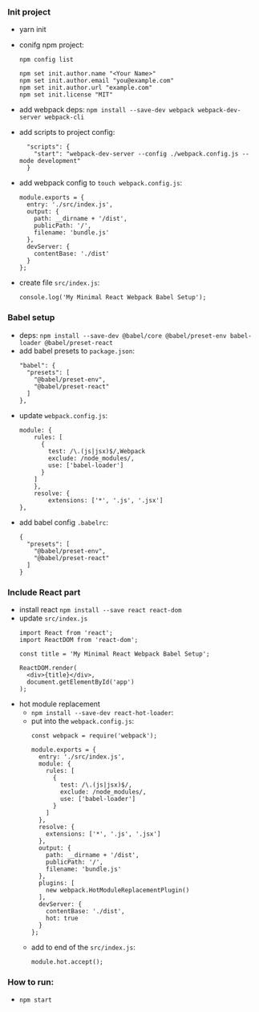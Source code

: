 ### Init project
- yarn init
- conifg npm project:
	```
	npm config list

	npm set init.author.name "<Your Name>"
	npm set init.author.email "you@example.com"
	npm set init.author.url "example.com"
	npm set init.license "MIT"
	```
- add webpack deps:
	`npm install --save-dev webpack webpack-dev-server webpack-cli`

- add scripts to project config:
	```
	  "scripts": {
	  	"start": "webpack-dev-server --config ./webpack.config.js --mode development"
	  }
  ```

- add webpack config to `touch webpack.config.js`:
	```
	module.exports = {
	  entry: './src/index.js',
	  output: {
	    path: __dirname + '/dist',
	    publicPath: '/',
	    filename: 'bundle.js'
	  },
	  devServer: {
	    contentBase: './dist'
	  }
	};
	```
- create file `src/index.js`:
	```
	console.log('My Minimal React Webpack Babel Setup');
	```

### Babel setup
- deps: `npm install --save-dev @babel/core @babel/preset-env babel-loader @babel/preset-react`
- add babel presets to `package.json`:
    ```
    "babel": {
      "presets": [
        "@babel/preset-env",
        "@babel/preset-react"
      ]
    },
    ```
- update `webpack.config.js`:
    ```
    module: {
        rules: [
          {
            test: /\.(js|jsx)$/,Webpack
            exclude: /node_modules/,
            use: ['babel-loader']
          }
        ]
        },
        resolve: {
            extensions: ['*', '.js', '.jsx']
    },
    ```
- add babel config `.babelrc`:
    ```
    {
      "presets": [
        "@babel/preset-env",
        "@babel/preset-react"
      ]
    }
    ```

### Include React part
* install react `npm install --save react react-dom`
* update `src/index.js`
    ```
    import React from 'react';
    import ReactDOM from 'react-dom';
    
    const title = 'My Minimal React Webpack Babel Setup';
    
    ReactDOM.render(
      <div>{title}</div>,
      document.getElementById('app')
    );
    ```
* hot module replacement 
    - `npm install --save-dev react-hot-loader`:
    -  put into the `webpack.config.js`:
        ```
        const webpack = require('webpack');
        
        module.exports = {
          entry: './src/index.js',
          module: {
            rules: [
              {
                test: /\.(js|jsx)$/,
                exclude: /node_modules/,
                use: ['babel-loader']
              }
            ]
          },
          resolve: {
            extensions: ['*', '.js', '.jsx']
          },
          output: {
            path: __dirname + '/dist',
            publicPath: '/',
            filename: 'bundle.js'
          },
          plugins: [
            new webpack.HotModuleReplacementPlugin()
          ],
          devServer: {
            contentBase: './dist',
            hot: true
          }
        };
        ```
    - add to end of the `src/index.js`:
        ```
        module.hot.accept();
        ```


### How to run:
- `npm start`
